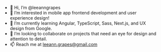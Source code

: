 - 👋 Hi, I’m @leeanngrapes
- 👀 I’m interested in mobile app frontend development and user experience design!
- 🌱 I’m currently learning Angular, TypeScript, Sass, Next.js, and UX design from Google.
- 💞️ I’m looking to collaborate on projects that need an eye for design and attention to detail.
- 📫 Reach me at leeann.grapes@gmail.com
